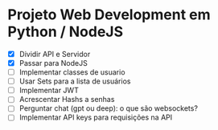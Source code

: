 # Projeto Web Development em Python / NodeJS

- [x] Dividir API e Servidor
- [x] Passar para NodeJS
- [ ] Implementar classes de usuario
- [ ] Usar Sets para a lista de usuários
- [ ] Implementar JWT
- [ ] Acrescentar Hashs a senhas
- [ ] Perguntar chat (gpt ou deep): o que são websockets?
- [ ] Implementar API keys para requisições na API
